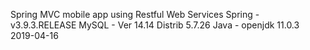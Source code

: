 Spring MVC mobile app using Restful Web Services
Spring - v3.9.3.RELEASE
MySQL - Ver 14.14 Distrib 5.7.26
Java - openjdk 11.0.3 2019-04-16